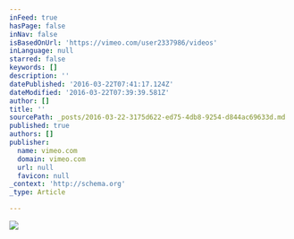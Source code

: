 ```yaml
---
inFeed: true
hasPage: false
inNav: false
isBasedOnUrl: 'https://vimeo.com/user2337986/videos'
inLanguage: null
starred: false
keywords: []
description: ''
datePublished: '2016-03-22T07:41:17.124Z'
dateModified: '2016-03-22T07:39:39.581Z'
author: []
title: ''
sourcePath: _posts/2016-03-22-3175d622-ed75-4db8-9254-d844ac69633d.md
published: true
authors: []
publisher:
  name: vimeo.com
  domain: vimeo.com
  url: null
  favicon: null
_context: 'http://schema.org'
_type: Article

---
```

![](https://i.vimeocdn.com/video/469260522_295x166.webp)